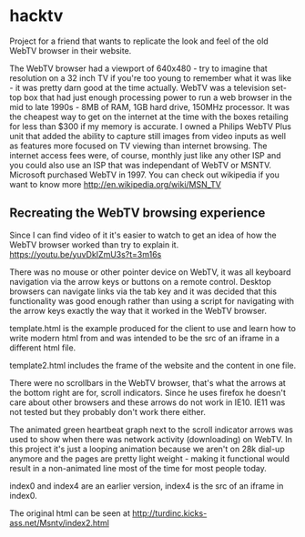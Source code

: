 # hacktv
Project for a friend that wants to replicate the look and feel of the old WebTV browser in their website.

The WebTV browser had a viewport of 640x480 - try to imagine that resolution on a 32 inch TV if you're too young to remember what it was like - it was pretty darn good at the time actually.  WebTV was a television set-top box that had just enough processing power to run a web browser in the mid to late 1990s - 8MB of RAM, 1GB hard drive, 150MHz processor.  It was the cheapest way to get on the internet at the time with the boxes retailing for less than $300 if my memory is accurate.  I owned a Philips WebTV Plus unit that added the ability to capture still images from video inputs as well as features more focused on TV viewing than internet browsing.  The internet access fees were, of course, monthly just like any other ISP and you could also use an ISP that was independant of WebTV or MSNTV.  Microsoft purchased WebTV in 1997.  You can check out wikipedia if you want to know more http://en.wikipedia.org/wiki/MSN_TV

## Recreating the WebTV browsing experience
Since I can find video of it it's easier to watch to get an idea of how the WebTV browser worked than try to explain it.
https://youtu.be/yuvDkIZmU3s?t=3m16s

There was no mouse or other pointer device on WebTV, it was all keyboard navigation via the arrow keys or buttons on a remote control.  Desktop browsers can navigate links via the tab key and it was decided that this functionality was good enough rather than using a script for navigating with the arrow keys exactly the way that it worked in the WebTV browser.

template.html is the example produced for the client to use and learn how to write modern html from and was intended to be the src of an iframe in a different html file.

template2.html includes the frame of the website and the content in one file.

There were no scrollbars in the WebTV browser, that's what the arrows at the bottom right are for, scroll indicators.  Since he uses firefox he doesn't care about other browsers and these arrows do not work in IE10.  IE11 was not tested but they probably don't work there either.

The animated green heartbeat graph next to the scroll indicator arrows was used to show when there was network activity (downloading) on WebTV.  In this project it's just a looping animation because we aren't on 28k dial-up anymore and the pages are pretty light weight - making it functional would result in a non-animated line most of the time for most people today.

index0 and index4 are an earlier version, index4 is the src of an iframe in index0.

The original html can be seen at http://turdinc.kicks-ass.net/Msntv/index2.html
